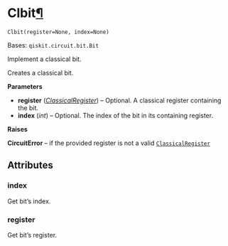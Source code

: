 # Clbit[¶](#clbit "Permalink to this headline")

<span id="undefined" />

`Clbit(register=None, index=None)`

Bases: `qiskit.circuit.bit.Bit`

Implement a classical bit.

Creates a classical bit.

**Parameters**

*   **register** ([*ClassicalRegister*](qiskit.circuit.ClassicalRegister#qiskit.circuit.ClassicalRegister "qiskit.circuit.ClassicalRegister")) – Optional. A classical register containing the bit.
*   **index** (*int*) – Optional. The index of the bit in its containing register.

**Raises**

**CircuitError** – if the provided register is not a valid [`ClassicalRegister`](qiskit.circuit.ClassicalRegister#qiskit.circuit.ClassicalRegister "qiskit.circuit.ClassicalRegister")

## Attributes

<span id="undefined" />

### index

Get bit’s index.

<span id="undefined" />

### register

Get bit’s register.
